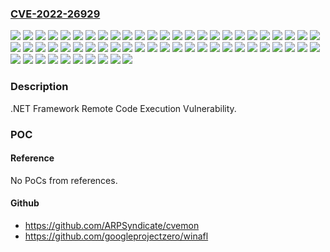 ### [CVE-2022-26929](https://cve.mitre.org/cgi-bin/cvename.cgi?name=CVE-2022-26929)
![](https://img.shields.io/static/v1?label=Product&message=Microsoft%20.NET%20Framework%202.0&color=blue)
![](https://img.shields.io/static/v1?label=Product&message=Microsoft%20.NET%20Framework%203.0&color=blue)
![](https://img.shields.io/static/v1?label=Product&message=Microsoft%20.NET%20Framework%203.5%20AND%204.6.2%2F4.7%2F4.7.1%2F4.7.2%20on%20Windows%2010%20Version%201607%20for%2032-bit%20Systems&color=blue)
![](https://img.shields.io/static/v1?label=Product&message=Microsoft%20.NET%20Framework%203.5%20AND%204.6.2%2F4.7%2F4.7.1%2F4.7.2%20on%20Windows%2010%20Version%201607%20for%20x64-based%20Systems&color=blue)
![](https://img.shields.io/static/v1?label=Product&message=Microsoft%20.NET%20Framework%203.5%20AND%204.6.2%2F4.7%2F4.7.1%2F4.7.2%20on%20Windows%20Server%202016%20(Server%20Core%20installation)&color=blue)
![](https://img.shields.io/static/v1?label=Product&message=Microsoft%20.NET%20Framework%203.5%20AND%204.6.2%2F4.7%2F4.7.1%2F4.7.2%20on%20Windows%20Server%202016&color=blue)
![](https://img.shields.io/static/v1?label=Product&message=Microsoft%20.NET%20Framework%203.5%20AND%204.7.2%20on%20Windows%2010%20Version%201809%20for%2032-bit%20Systems&color=blue)
![](https://img.shields.io/static/v1?label=Product&message=Microsoft%20.NET%20Framework%203.5%20AND%204.7.2%20on%20Windows%2010%20Version%201809%20for%20ARM64-based%20Systems&color=blue)
![](https://img.shields.io/static/v1?label=Product&message=Microsoft%20.NET%20Framework%203.5%20AND%204.7.2%20on%20Windows%2010%20Version%201809%20for%20x64-based%20Systems&color=blue)
![](https://img.shields.io/static/v1?label=Product&message=Microsoft%20.NET%20Framework%203.5%20AND%204.7.2%20on%20Windows%20Server%202019%20(Server%20Core%20installation)&color=blue)
![](https://img.shields.io/static/v1?label=Product&message=Microsoft%20.NET%20Framework%203.5%20AND%204.7.2%20on%20Windows%20Server%202019&color=blue)
![](https://img.shields.io/static/v1?label=Product&message=Microsoft%20.NET%20Framework%203.5%20AND%204.8%20on%20Windows%2010%20Version%201809%20for%2032-bit%20Systems&color=blue)
![](https://img.shields.io/static/v1?label=Product&message=Microsoft%20.NET%20Framework%203.5%20AND%204.8%20on%20Windows%2010%20Version%201809%20for%20ARM64-based%20Systems&color=blue)
![](https://img.shields.io/static/v1?label=Product&message=Microsoft%20.NET%20Framework%203.5%20AND%204.8%20on%20Windows%2010%20Version%201809%20for%20x64-based%20Systems&color=blue)
![](https://img.shields.io/static/v1?label=Product&message=Microsoft%20.NET%20Framework%203.5%20AND%204.8%20on%20Windows%2010%20Version%2020H2%20for%2032-bit%20Systems&color=blue)
![](https://img.shields.io/static/v1?label=Product&message=Microsoft%20.NET%20Framework%203.5%20AND%204.8%20on%20Windows%2010%20Version%2020H2%20for%20ARM64-based%20Systems&color=blue)
![](https://img.shields.io/static/v1?label=Product&message=Microsoft%20.NET%20Framework%203.5%20AND%204.8%20on%20Windows%2010%20Version%2020H2%20for%20x64-based%20Systems&color=blue)
![](https://img.shields.io/static/v1?label=Product&message=Microsoft%20.NET%20Framework%203.5%20AND%204.8%20on%20Windows%2011%20for%20ARM64-based%20Systems&color=blue)
![](https://img.shields.io/static/v1?label=Product&message=Microsoft%20.NET%20Framework%203.5%20AND%204.8%20on%20Windows%2011%20for%20x64-based%20Systems&color=blue)
![](https://img.shields.io/static/v1?label=Product&message=Microsoft%20.NET%20Framework%203.5%20AND%204.8%20on%20Windows%20Server%202019%20(Server%20Core%20installation)&color=blue)
![](https://img.shields.io/static/v1?label=Product&message=Microsoft%20.NET%20Framework%203.5%20AND%204.8%20on%20Windows%20Server%202019&color=blue)
![](https://img.shields.io/static/v1?label=Product&message=Microsoft%20.NET%20Framework%203.5%20AND%204.8%20on%20Windows%20Server%202022%20(Server%20Core%20installation)&color=blue)
![](https://img.shields.io/static/v1?label=Product&message=Microsoft%20.NET%20Framework%203.5%20AND%204.8%20on%20Windows%20Server%202022&color=blue)
![](https://img.shields.io/static/v1?label=Product&message=Microsoft%20.NET%20Framework%203.5%20AND%204.8.1%20on%20Windows%2011%20for%20ARM64-based%20Systems&color=blue)
![](https://img.shields.io/static/v1?label=Product&message=Microsoft%20.NET%20Framework%203.5%20AND%204.8.1%20on%20Windows%2011%20for%20x64-based%20Systems&color=blue)
![](https://img.shields.io/static/v1?label=Product&message=Microsoft%20.NET%20Framework%203.5%20AND%204.8.1%20on%20Windows%20Server%202022%20(Server%20Core%20installation)&color=blue)
![](https://img.shields.io/static/v1?label=Product&message=Microsoft%20.NET%20Framework%203.5%20AND%204.8.1%20on%20Windows%20Server%202022&color=blue)
![](https://img.shields.io/static/v1?label=Product&message=Microsoft%20.NET%20Framework%203.5&color=blue)
![](https://img.shields.io/static/v1?label=Product&message=Microsoft%20.NET%20Framework%203.5.1&color=blue)
![](https://img.shields.io/static/v1?label=Product&message=Microsoft%20.NET%20Framework%204.6%2F4.6.1%2F4.6.2%2F4.7%2F4.7.1%2F4.7.2&color=blue)
![](https://img.shields.io/static/v1?label=Product&message=Microsoft%20.NET%20Framework%204.6&color=blue)
![](https://img.shields.io/static/v1?label=Product&message=Microsoft%20.NET%20Framework%204.8%20on%20Windows%2010%20Version%201607%20for%2032-bit%20Systems&color=blue)
![](https://img.shields.io/static/v1?label=Product&message=Microsoft%20.NET%20Framework%204.8%20on%20Windows%2010%20Version%201607%20for%20x64-based%20Systems&color=blue)
![](https://img.shields.io/static/v1?label=Product&message=Microsoft%20.NET%20Framework%204.8%20on%20Windows%2010%20Version%2021H1%20for%2032-bit%20Systems&color=blue)
![](https://img.shields.io/static/v1?label=Product&message=Microsoft%20.NET%20Framework%204.8%20on%20Windows%2010%20Version%2021H1%20for%20ARM64-based%20Systems&color=blue)
![](https://img.shields.io/static/v1?label=Product&message=Microsoft%20.NET%20Framework%204.8%20on%20Windows%2010%20Version%2021H1%20for%20x64-based%20Systems&color=blue)
![](https://img.shields.io/static/v1?label=Product&message=Microsoft%20.NET%20Framework%204.8%20on%20Windows%2010%20Version%2021H2%20for%2032-bit%20Systems&color=blue)
![](https://img.shields.io/static/v1?label=Product&message=Microsoft%20.NET%20Framework%204.8%20on%20Windows%2010%20Version%2021H2%20for%20ARM64-based%20Systems&color=blue)
![](https://img.shields.io/static/v1?label=Product&message=Microsoft%20.NET%20Framework%204.8%20on%20Windows%2010%20Version%2021H2%20for%20x64-based%20Systems&color=blue)
![](https://img.shields.io/static/v1?label=Product&message=Microsoft%20.NET%20Framework%204.8%20on%20Windows%207%20for%2032-bit%20Systems%20Service%20Pack%201&color=blue)
![](https://img.shields.io/static/v1?label=Product&message=Microsoft%20.NET%20Framework%204.8%20on%20Windows%207%20for%20x64-based%20Systems%20Service%20Pack%201&color=blue)
![](https://img.shields.io/static/v1?label=Product&message=Microsoft%20.NET%20Framework%204.8%20on%20Windows%208.1%20for%2032-bit%20systems&color=blue)
![](https://img.shields.io/static/v1?label=Product&message=Microsoft%20.NET%20Framework%204.8%20on%20Windows%208.1%20for%20x64-based%20systems&color=blue)
![](https://img.shields.io/static/v1?label=Product&message=Microsoft%20.NET%20Framework%204.8%20on%20Windows%20RT%208.1&color=blue)
![](https://img.shields.io/static/v1?label=Product&message=Microsoft%20.NET%20Framework%204.8%20on%20Windows%20Server%202008%20R2%20for%20x64-based%20Systems%20Service%20Pack%201%20(Server%20Core%20installation)&color=blue)
![](https://img.shields.io/static/v1?label=Product&message=Microsoft%20.NET%20Framework%204.8%20on%20Windows%20Server%202008%20R2%20for%20x64-based%20Systems%20Service%20Pack%201&color=blue)
![](https://img.shields.io/static/v1?label=Product&message=Microsoft%20.NET%20Framework%204.8%20on%20Windows%20Server%202012%20(Server%20Core%20installation)&color=blue)
![](https://img.shields.io/static/v1?label=Product&message=Microsoft%20.NET%20Framework%204.8%20on%20Windows%20Server%202012%20R2%20(Server%20Core%20installation)&color=blue)
![](https://img.shields.io/static/v1?label=Product&message=Microsoft%20.NET%20Framework%204.8%20on%20Windows%20Server%202012%20R2&color=blue)
![](https://img.shields.io/static/v1?label=Product&message=Microsoft%20.NET%20Framework%204.8%20on%20Windows%20Server%202012&color=blue)
![](https://img.shields.io/static/v1?label=Product&message=Microsoft%20.NET%20Framework%204.8%20on%20Windows%20Server%202016%20(Server%20Core%20installation)&color=blue)
![](https://img.shields.io/static/v1?label=Product&message=Microsoft%20.NET%20Framework%204.8%20on%20Windows%20Server%202016&color=blue)
![](https://img.shields.io/static/v1?label=Product&message=Microsoft%20.NET%20Framework%204.8.1%20on%20Windows%2010%20Version%2021H1%20for%2032-bit%20Systems&color=blue)
![](https://img.shields.io/static/v1?label=Product&message=Microsoft%20.NET%20Framework%204.8.1%20on%20Windows%2010%20Version%2021H1%20for%20ARM64-based%20Systems&color=blue)
![](https://img.shields.io/static/v1?label=Product&message=Microsoft%20.NET%20Framework%204.8.1%20on%20Windows%2010%20Version%2021H1%20for%20x64-based%20Systems&color=blue)
![](https://img.shields.io/static/v1?label=Product&message=Microsoft%20.NET%20Framework%204.8.1%20on%20Windows%2010%20Version%2021H2%20for%2032-bit%20Systems&color=blue)
![](https://img.shields.io/static/v1?label=Product&message=Microsoft%20.NET%20Framework%204.8.1%20on%20Windows%2010%20Version%2021H2%20for%20ARM64-based%20Systems&color=blue)
![](https://img.shields.io/static/v1?label=Product&message=Microsoft%20.NET%20Framework%204.8.1%20on%20Windows%2010%20Version%2021H2%20for%20x64-based%20Systems&color=blue)
![](https://img.shields.io/static/v1?label=Version&message=n%2Fa&color=blue)
![](https://img.shields.io/static/v1?label=Vulnerability&message=Remote%20Code%20Execution&color=brighgreen)

### Description

.NET Framework Remote Code Execution Vulnerability.

### POC

#### Reference
No PoCs from references.

#### Github
- https://github.com/ARPSyndicate/cvemon
- https://github.com/googleprojectzero/winafl

